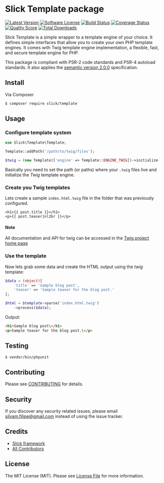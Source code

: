 # Slick Template package

[![Latest Version](https://img.shields.io/github/release/slickframework/template.svg?style=flat-square)](https://github.com/slickframework/template/releases)
[![Software License](https://img.shields.io/badge/license-MIT-brightgreen.svg?style=flat-square)](LICENSE.md)
[![Build Status](https://img.shields.io/travis/slickframework/template/master.svg?style=flat-square)](https://travis-ci.org/slickframework/template)
[![Coverage Status](https://img.shields.io/scrutinizer/coverage/g/slickframework/template/master.svg?style=flat-square)](https://scrutinizer-ci.com/g/slickframework/template/code-structure?branch=master)
[![Quality Score](https://img.shields.io/scrutinizer/g/slickframework/template/master.svg?style=flat-square)](https://scrutinizer-ci.com/g/slickframework/template?branch=master)
[![Total Downloads](https://img.shields.io/packagist/dt/slick/template.svg?style=flat-square)](https://packagist.org/packages/slick/template)

Slick Template is a simple wrapper to a template engine of your choice. It defines
simple interfaces that allow you to create your own PHP template engines.
It comes with Twig template engine implementation, a flexible, fast, and secure
template engine for PHP.

This package is compliant with PSR-2 code standards and PSR-4 autoload standards. It
also applies the [semantic version 2.0.0](http://semver.org) specification.

## Install

Via Composer

``` bash
$ composer require slick/template
```

## Usage

### Configure template system

```php
use Slick\Template\Template;

Template::addPath('/path/to/twig/files');

$twig = (new Template(['engine' => Template::ENGINE_TWIG])->initialize();
```

Basically you need to set the path (or paths) where your `.twig` files
live and initialize the _Twig_ template engine.

### Create you Twig templates

Lets create a sample `index.html.twig` file in the folder that was
previously configured.

```twig
<h1>{{ post.title }}</h1>
<p>{{ post.teaser|nl2br }}</p>
```

#### Note

All documentation and API for twig can be accessed in the [Twig project home page](http://twig.sensiolabs.org/)

### Use the template

Now lets grab some data and create the HTML output using the _twig_ template:

```php
$data = (object)[
    'title' => 'Sample blog post',
    'teaser' => 'Sample teaser for the blog post.'
];

$html = $template->parse('index.html.twig')
    ->process($data);

```

Output:

```html
<h1>Sample blog post\</h1>
<p>Sample teaser for the blog post.\</p>
```


## Testing

``` bash
$ vendor/bin/phpunit
```

## Contributing

Please see [CONTRIBUTING](CONTRIBUTING.md) for details.

## Security

If you discover any security related issues, please email silvam.filipe@gmail.com instead of using the issue tracker.

## Credits

- [Slick framework](https://github.com/slickframework)
- [All Contributors](https://github.com/slickframework/common/graphs/contributors)

## License

The MIT License (MIT). Please see [License File](LICENSE.md) for more information.

